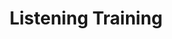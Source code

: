 ---
layout: page
title: Listening Training
sections:
  - type: "single"
    title: "pema-quote"
  - type: "single"
    title: "listening-training-authetic-connection"
  - type: "double"
    title: "listening-training-benefits"
  - type: "single"
    title: "listening-training-training"
  - type: "message-box"
    title: "post-training"
  - type: "single"
    title: "apply"
---
